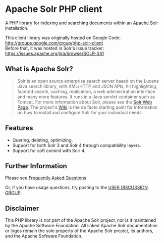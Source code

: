 # Apache Solr PHP client
A PHP library for indexing and searching documents within an [Apache Solr](http://lucene.apache.org/solr/) installation.

This client library was originally hosted on Google Code: http://groups.google.com/group/php-solr-client  
Before that, it was hosted in Solr's issue tracker: https://issues.apache.org/jira/browse/SOLR-341

## What is Apache Solr?
> Solr is an open source enterprise search server based on the Lucene Java search library, with XML/HTTP and JSON APIs, hit highlighting, faceted search, caching, replication, a web administration interface and many more features. It runs in a Java servlet container such as Tomcat.
> For more information about Solr, please see the [Solr Web Page](http://lucene.apache.org/solr/). The project's [Wiki](http://wiki.apache.org/solr/) is the de facto starting point for information on how to install and configure Solr for your individual needs

## Features
 * Quering, deleting, optimizing.
 * Support for both Solr 3 and Solr 4 through compatibility layers.
 * Support for soft commit with Solr 4.

## Further Information
Please see [Frequently Asked Questions](http://code.google.com/p/solr-php-client/wiki/FAQ)

Or, if you have usage questions, try posting to the [USER DISCUSSION GROUP](http://groups.google.com/group/php-solr-client).

## Disclaimer
This PHP library is not part of the Apache Solr project, nor is it maintained by the Apache Software Foundation. All linked Apache Solr documentation or logos remain the sole property of the Apache Solr project, its authors, and the Apache Software Foundation.